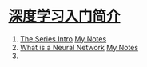 # [深度学习入门简介](<https://www.nowcoder.com/courses/190>)

1. [The Series Intro](<https://www.nowcoder.com/courses/190/1/1>) [My Notes](ch01.md)
2. [What is a Neural Network](<https://www.nowcoder.com/courses/190/1/2>) [My Notes](ch02.md)
3. 

